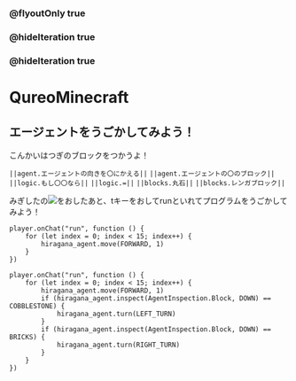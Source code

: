 ### @flyoutOnly true
### @hideIteration true
### @hideIteration true
# QureoMinecraft

## エージェントをうごかしてみよう！

こんかいはつぎのブロックをつかうよ！

``||agent.エージェントの向きを〇にかえる||``
``||agent.エージェントの〇のブロック||``
``||logic.もし〇〇なら||``
``||logic.=||``
``||blocks.丸石||``
``||blocks.レンガブロック||``

みぎしたの![](https://raw.githubusercontent.com/camp-minecraft/TechkidsCampTutorial/master/images/playbutton.png)をおしたあと、tキーをおしてrunといれてプログラムをうごかしてみよう！

```template
player.onChat("run", function () {
    for (let index = 0; index < 15; index++) {
        hiragana_agent.move(FORWARD, 1)
    }
})
```
```ghost
player.onChat("run", function () {
    for (let index = 0; index < 15; index++) {
        hiragana_agent.move(FORWARD, 1)
        if (hiragana_agent.inspect(AgentInspection.Block, DOWN) == COBBLESTONE) {
            hiragana_agent.turn(LEFT_TURN)
        }
        if (hiragana_agent.inspect(AgentInspection.Block, DOWN) == BRICKS) {
            hiragana_agent.turn(RIGHT_TURN)
        }
    }
})
```